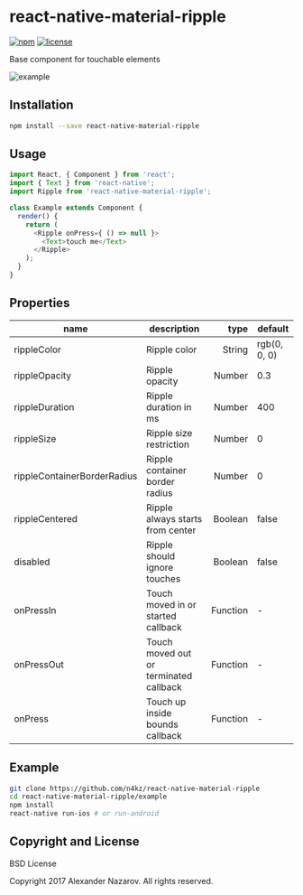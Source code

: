 [npm-badge]: https://img.shields.io/npm/v/react-native-material-ripple.svg?colorB=ff6d00
[npm-url]: https://npmjs.com/package/react-native-material-ripple
[license-badge]: https://img.shields.io/npm/l/react-native-material-ripple.svg?colorB=448aff
[license-url]: https://raw.githubusercontent.com/n4kz/react-native-material-ripple/master/license.txt

# react-native-material-ripple

[![npm][npm-badge]][npm-url]
[![license][license-badge]][license-url]

Base component for touchable elements

![example](https://cloud.githubusercontent.com/assets/2055622/23309410/a363975a-fabf-11e6-8cd8-b9c5cca76b63.gif)

## Installation

```bash
npm install --save react-native-material-ripple
```

## Usage

```javascript
import React, { Component } from 'react';
import { Text } from 'react-native';
import Ripple from 'react-native-material-ripple';

class Example extends Component {
  render() {
    return (
      <Ripple onPress={ () => null }>
        <Text>touch me</Text>
      </Ripple>
    );
  }
}
```

## Properties

name                        | description                            | type     | default
--------------------------- | -------------------------------------- | --------:| ------------
rippleColor                 | Ripple color                           |   String | rgb(0, 0, 0)
rippleOpacity               | Ripple opacity                         |   Number | 0.3
rippleDuration              | Ripple duration in ms                  |   Number | 400
rippleSize                  | Ripple size restriction                |   Number | 0
rippleContainerBorderRadius | Ripple container border radius         |   Number | 0
rippleCentered              | Ripple always starts from center       |  Boolean | false
disabled                    | Ripple should ignore touches           |  Boolean | false
onPressIn                   | Touch moved in or started callback     | Function | -
onPressOut                  | Touch moved out or terminated callback | Function | -
onPress                     | Touch up inside bounds callback        | Function | -

## Example

```bash
git clone https://github.com/n4kz/react-native-material-ripple
cd react-native-material-ripple/example
npm install
react-native run-ios # or run-android
```

## Copyright and License

BSD License

Copyright 2017 Alexander Nazarov. All rights reserved.
